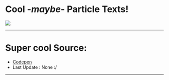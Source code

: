 # Cool -*maybe*- Particle Texts!

<img src="https://alfred.is-inside.me/t5NfC2Ef.png">

<hr></hr>

# Super cool Source:
- <a href="https://codepen.io/Gthibaud/pen/pyeNKj">Codepen</a>
- Last Update : None :/

<hr></hr>

